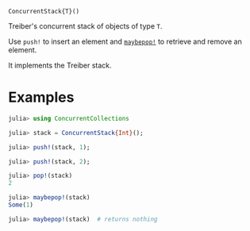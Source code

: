     ConcurrentStack{T}()

Treiber's concurrent stack of objects of type `T`.

Use `push!` to insert an element and [`maybepop!`](@ref) to retrieve and remove an
element.

It implements the Treiber stack.

# Examples

```julia
julia> using ConcurrentCollections

julia> stack = ConcurrentStack{Int}();

julia> push!(stack, 1);

julia> push!(stack, 2);

julia> pop!(stack)
2

julia> maybepop!(stack)
Some(1)

julia> maybepop!(stack)  # returns nothing
``` 
